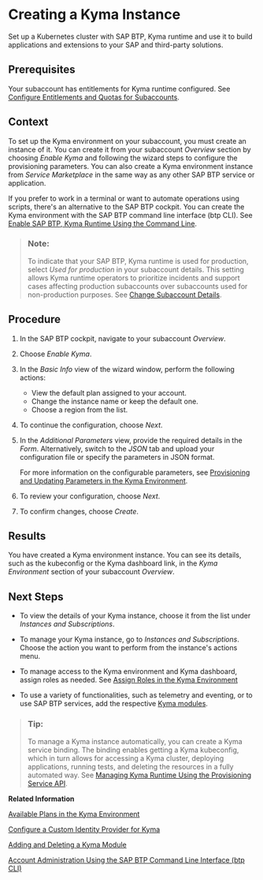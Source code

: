 <!-- loio09dd313bf6644250a14f8f38c3d644c0 -->

# Creating a Kyma Instance

Set up a Kubernetes cluster with SAP BTP, Kyma runtime and use it to build applications and extensions to your SAP and third-party solutions.



<a name="loio09dd313bf6644250a14f8f38c3d644c0__prereq_drc_4yb_zrb"/>

## Prerequisites

Your subaccount has entitlements for Kyma runtime configured. See [Configure Entitlements and Quotas for Subaccounts](configure-entitlements-and-quotas-for-subaccounts-5ba357b.md).



<a name="loio09dd313bf6644250a14f8f38c3d644c0__context_er4_224_5pb"/>

## Context

To set up the Kyma environment on your subaccount, you must create an instance of it. You can create it from your subaccount *Overview* section by choosing *Enable Kyma* and following the wizard steps to configure the provisioning parameters. You can also create a Kyma environment instance from *Service Marketplace* in the same way as any other SAP BTP service or application.

If you prefer to work in a terminal or want to automate operations using scripts, there's an alternative to the SAP BTP cockpit. You can create the Kyma environment with the SAP BTP command line interface \(btp CLI\). See [Enable SAP BTP, Kyma Runtime Using the Command Line](https://developers.sap.com/tutorials/btp-cli-setup-kyma-cluster.html).

> ### Note:  
> To indicate that your SAP BTP, Kyma runtime is used for production, select *Used for production* in your subaccount details. This setting allows Kyma runtime operators to prioritize incidents and support cases affecting production subaccounts over subaccounts used for non-production purposes. See [Change Subaccount Details](change-subaccount-details-567d4a8.md).



<a name="loio09dd313bf6644250a14f8f38c3d644c0__steps_dbj_w15_frb"/>

## Procedure

1.  In the SAP BTP cockpit, navigate to your subaccount *Overview*.

2.  Choose *Enable Kyma*.

3.  In the *Basic Info* view of the wizard window, perform the following actions:

    -   View the default plan assigned to your account.
    -   Change the instance name or keep the default one.
    -   Choose a region from the list.



4.  To continue the configuration, choose *Next*.

5.  In the *Additional Parameters* view, provide the required details in the *Form*. Alternatively, switch to the *JSON* tab and upload your configuration file or specify the parameters in JSON format.

    For more information on the configurable parameters, see [Provisioning and Updating Parameters in the Kyma Environment](provisioning-and-updating-parameters-in-the-kyma-environment-e2e13bf.md).

6.  To review your configuration, choose *Next*.

7.  To confirm changes, choose *Create*.




<a name="loio09dd313bf6644250a14f8f38c3d644c0__result_ghx_pcv_dlb"/>

## Results

You have created a Kyma environment instance. You can see its details, such as the kubeconfig or the Kyma dashboard link, in the *Kyma Environment* section of your subaccount *Overview*.



<a name="loio09dd313bf6644250a14f8f38c3d644c0__postreq_jdw_z24_5pb"/>

## Next Steps

-   To view the details of your Kyma instance, choose it from the list under *Instances and Subscriptions*.

-   To manage your Kyma instance, go to *Instances and Subscriptions*. Choose the action you want to perform from the instance's actions menu.
-   To manage access to the Kyma environment and Kyma dashboard, assign roles as needed. See [Assign Roles in the Kyma Environment](../60-security/assign-roles-in-the-kyma-environment-148ae38.md)

-   To use a variety of functionalities, such as telemetry and eventing, or to use SAP BTP services, add the respective [Kyma modules](../10-concepts/kyma-modules-0dda141.md).


> ### Tip:  
> To manage a Kyma instance automatically, you can create a Kyma service binding. The binding enables getting a Kyma kubeconfig, which in turn allows for accessing a Kyma cluster, deploying applications, running tests, and deleting the resources in a fully automated way. See [Managing Kyma Runtime Using the Provisioning Service API](managing-kyma-runtime-using-the-provisioning-service-api-f4afb1a.md).

**Related Information**  


[Available Plans in the Kyma Environment](available-plans-in-the-kyma-environment-befe01d.md "Depending on your global account type, you have access to a different plan that specifies the cluster parameters for the Kyma environment.")

[Configure a Custom Identity Provider for Kyma](../60-security/configure-a-custom-identity-provider-for-kyma-67bcc6e.md "Enable the Kyma environment with a custom identity provider (IdP).")

[Adding and Deleting a Kyma Module](adding-and-deleting-a-kyma-module-1b548e9.md#loio1b548e9ad4744b978b8b595288b0cb5c "To use a Kyma module, you must add it first. Use Kyma dashboard or Kyma CLI to do that. If you don't need the module anymore, delete it to save resources.")

[Account Administration Using the SAP BTP Command Line Interface \(btp CLI\)](account-administration-using-the-sap-btp-command-line-interface-btp-cli-7c6df2d.md "Use the SAP BTP command line interface (btp CLI) for all account administration tasks, such as creating or updating subaccounts, authorization management, and working with service brokers and platforms. It is an alternative to the SAP BTP cockpit for users who like to work in a terminal or want to automate operations using scripts.")

